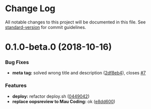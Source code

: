 # Change Log

All notable changes to this project will be documented in this file. See [standard-version](https://github.com/conventional-changelog/standard-version) for commit guidelines.

<a name="0.1.0-beta.0"></a>

# 0.1.0-beta.0 (2018-10-16)

### Bug Fixes

- **meta tag:** solved wrong title and description ([2df8eb4](https://github.com/idmore/oopsreview-web/commit/2df8eb4)), closes [#7](https://github.com/idmore/oopsreview-web/issues/7)

### Features

- **deploy:** refactor deploy.sh ([0449042](https://github.com/idmore/oopsreview-web/commit/0449042))
- **replace oopsreview to Mau Coding:** ok ([e8dd600](https://github.com/idmore/oopsreview-web/commit/e8dd600))
